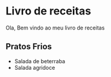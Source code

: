 # Livro de receitas
Ola, Bem vindo ao meu livro de receitas
## Pratos Frios 
 - Salada de beterraba
 - Salada agridoce